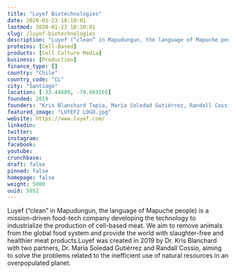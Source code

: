 ```yaml
---
title: "Luyef Biotechnologies"
date: 2020-01-23 18:10:01
lastmod: 2020-01-23 18:10:01
slug: /luyef-biotechnologies
description: "Luyef (“clean” in Mapudungun, the language of Mapuche people) is a mission-driven food-tech company developing the technology to industrialize the production of cell-based meat. We aim to remove animals from the global food system and provide the world with slaughter-free and healthier meat products.Luyef was created in 2019 by Dr. Kris Blanchard with two partners, Dr. Maria Soledad Gutiérrez and Randall Cossio, aiming to solve the problems related to the inefficient use of natural resources in an overpopulated&nbsp;planet."
proteins: [Cell-Based]
products: [Cell Culture Media]
business: [Production]
finance_type: []
country: "Chile"
country_code: "CL"
city: "Santiago"
location: [-33.44889, -70.669265]
founded: 2019
founders: "Kris Blanchard Tapia, Maria Soledad Gutiérrez, Randall Cossio"
featured_image: "LUYEF2 LOGO.jpg"
website: https://www.luyef.com/
linkedin: 
twitter: 
instagram: 
facebook: 
youtube: 
crunchbase: 
draft: false
pinned: false
homepage: false
weight: 5000
uuid: 5852
---
```

Luyef (“clean” in Mapudungun, the language of Mapuche people) is a mission-driven food-tech company developing the technology to industrialize the production of cell-based meat. We aim to remove animals from the global food system and provide the world with slaughter-free and healthier meat products.Luyef was created in 2019 by Dr. Kris Blanchard with two partners, Dr. Maria Soledad Gutiérrez and Randall Cossio, aiming to solve the problems related to the inefficient use of natural resources in an overpopulated&nbsp;planet.
